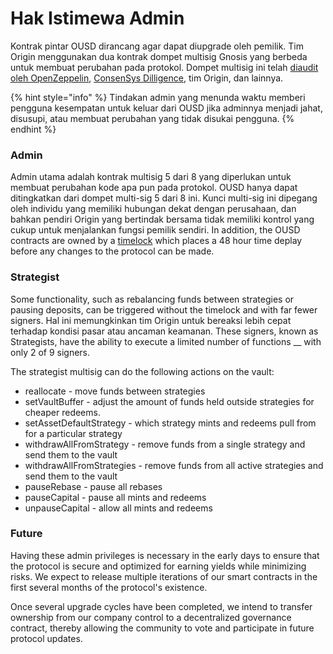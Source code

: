 # Hak Istimewa Admin

Kontrak pintar OUSD dirancang agar dapat diupgrade oleh pemilik. Tim Origin menggunakan dua kontrak dompet multisig Gnosis yang berbeda untuk membuat perubahan pada protokol. Dompet multisig ini telah [diaudit oleh OpenZeppelin](https://blog.openzeppelin.com/gnosis-multisig-wallet-audit-d702ff0e2b1e/), [ConsenSys Dilligence](https://blog.gnosis.pm/the-gnosis-multisig-wallet-and-our-commitment-to-security-ce9aca0d17f6), tim Origin, dan lainnya. &#x20;

{% hint style="info" %}
Tindakan admin yang menunda waktu memberi pengguna kesempatan untuk keluar dari OUSD jika adminnya menjadi jahat, disusupi, atau membuat perubahan yang tidak disukai pengguna.
{% endhint %}

### Admin

Admin utama adalah kontrak multisig 5 dari 8 yang diperlukan untuk membuat perubahan kode apa pun pada protokol. OUSD hanya dapat ditingkatkan dari dompet multi-sig 5 dari 8 ini. Kunci multi-sig ini dipegang oleh individu yang memiliki hubungan dekat dengan perusahaan, dan bahkan pendiri Origin yang bertindak bersama tidak memiliki kontrol yang cukup untuk menjalankan fungsi pemilik sendiri. In addition, the OUSD contracts are owned by a [timelock](../smart-contracts/api/timelock.md) which places a 48 hour time deplay before any changes to the protocol can be made.&#x20;

### Strategist

Some functionality, such as rebalancing funds between strategies or pausing deposits, can be triggered without the timelock and with far fewer signers. Hal ini memungkinkan tim Origin untuk bereaksi lebih cepat terhadap kondisi pasar atau ancaman keamanan. These signers, known as Strategists,  have the ability to execute a limited number of functions __ with only 2 of 9 signers.

The strategist multisig can do the following actions on the vault:

* reallocate - move funds between strategies
* setVaultBuffer - adjust the amount of funds held outside strategies for cheaper redeems.
* setAssetDefaultStrategy - which strategy mints and redeems pull from for a particular strategy
* withdrawAllFromStrategy - remove funds from a single strategy and send them to the vault
* withdrawAllFromStrategies - remove funds from all active strategies and send them to the vault
* pauseRebase - pause all rebases
* pauseCapital - pause all mints and redeems
* unpauseCapital - allow all mints and redeems

### Future

Having these admin privileges is necessary in the early days to ensure that the protocol is secure and optimized for earning yields while minimizing risks. We expect to release multiple iterations of our smart contracts in the first several months of the protocol's existence.

Once several upgrade cycles have been completed, we intend to transfer ownership from our company control to a decentralized governance contract, thereby allowing the community to vote and participate in future protocol updates.
